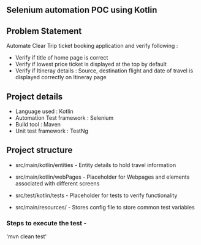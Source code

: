 ## Selenium automation POC using Kotlin

## Problem Statement

Automate Clear Trip ticket booking application and verify following :

* Verify if title of home page is correct
* Verify if lowest price ticket is displayed at the top by default
* Verify if Itineray details : Source, destination flight and date of travel is displayed correctly on Itineray page

## Project details

* Language used : Kotlin
* Automation Test framework : Selenium
* Build tool : Maven
* Unit test framework : TestNg

## Project structure

* src/main/kotlin/entities - Entity details to hold travel information

* src/main/kotlin/webPages - Placeholder for Webpages and elements associated with different screens

* src/test/kotlin/tests - Placeholder for tests to verify functionality 

* src/main/resources/ - Stores config file to store common test variables 

### Steps to execute the test -

'mvn clean test'



